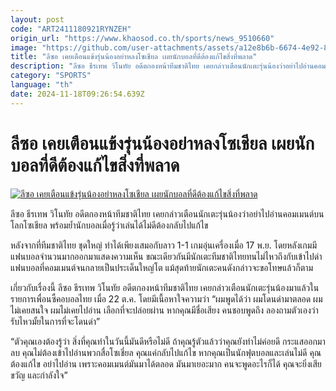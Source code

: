 ```yaml
---
layout: post
code: "ART2411180921RYNZEH"
origin_url: "https://www.khaosod.co.th/sports/news_9510660"
image: "https://github.com/user-attachments/assets/a12e8b6b-6674-4e92-8a77-df7f853c8a05"
title: "ลีซอ เคยเตือนแข้งรุ่นน้องอย่าหลงโซเชียล เผยนักบอลที่ดีต้องแก้ไขสิ่งที่พลาด"
description: "ลีซอ ธีรเทพ วิโนทัย อดีตกองหน้าทีมชาติไทย เคยกล่าวเตือนนักเตะรุ่นน้องว่าอย่าไปอ่านคอมเมนต์บนโลกโซเชียล พร้อมย้ำนักบอลเมื่อรู้ว่าเล่นได้ไม่ดีต้องกลับไปแก้ไข"
category: "SPORTS"
language: "th"
date: 2024-11-18T09:26:54.639Z
---
```


# ลีซอ เคยเตือนแข้งรุ่นน้องอย่าหลงโซเชียล เผยนักบอลที่ดีต้องแก้ไขสิ่งที่พลาด

[![ลีซอ เคยเตือนแข้งรุ่นน้องอย่าหลงโซเชียล เผยนักบอลที่ดีต้องแก้ไขสิ่งที่พลาด](https://www.khaosod.co.th/wpapp/uploads/2024/11/Leesaw.jpg "ลีซอ เคยเตือนแข้งรุ่นน้องอย่าหลงโซเชียล เผยนักบอลที่ดีต้องแก้ไขสิ่งที่พลาด")](https://www.khaosod.co.th/wpapp/uploads/2024/11/Leesaw.jpg)

ลีซอ ธีรเทพ วิโนทัย อดีตกองหน้าทีมชาติไทย เคยกล่าวเตือนนักเตะรุ่นน้องว่าอย่าไปอ่านคอมเมนต์บนโลกโซเชียล พร้อมย้ำนักบอลเมื่อรู้ว่าเล่นได้ไม่ดีต้องกลับไปแก้ไข

หลังจากที่ทีมชาติไทย ชุดใหญ่ ทำได้เพียงเสมอกับลาว 1-1 เกมอุ่นเครื่องเมื่อ 17 พ.ย. โดยหลังเกมมีแฟนบอลจำนวนมากออกมาแสดงความเห็น ขณะเดียวกันมีนักเตะทีมชาติไทยทนไม่ไหวถึงกับเข้าไปด่าแฟนบอลที่คอมเมนต์จนกลายเป็นประเด็นใหญ่โต แม้สุดท้ายนักเตะคนดังกล่าวจะขอโทษแล้วก็ตาม

เกี่ยวกับเรื่องนี้ ลีซอ ธีรเทพ วิโนทัย อดีตกองหน้าทีมชาติไทย เคยกล่าวเตือนนักเตะรุ่นน้องมาแล้วในรายการเพื่อนซี้คอบอลไทย เมื่อ 22 ต.ค. โดยมีเนื้อหาใจความว่า “ผมพูดได้ว่า ผมโดนด่ามาตลอด ผมไม่เคยสนใจ ผมไม่เคยไปอ่าน เลือกที่จะปล่อยผ่าน หากคุณมีชื่อเสียง คนชอบพูดถึง ลองถามตัวเองว่ารับไหวมั้ยในการที่จะโดนด่า”

“ตัวคุณเองต้องรู้ว่า สิ่งที่คุณทำในวันนี้มันดีหรือไม่ดี ถ้าคุณรู้ตัวแล้วว่าคุณยังทำไม่ค่อยดี กระแสออกมาลบ คุณไม่ต้องเข้าไปอ่านพวกสื่อโซเชี่ยล คุณแค่กลับไปแก้ไข หากคุณเป็นนักฟุตบอลและเล่นไม่ดี คุณต้องแก้ไข อย่าไปอ่าน เพราะคอมเมนต์มันมาได้ตลอด มันมาเยอะมาก คนจะพูดอะไรก็ได้ คุณจะยิ่งเสียขวัญ และกำลังใจ”